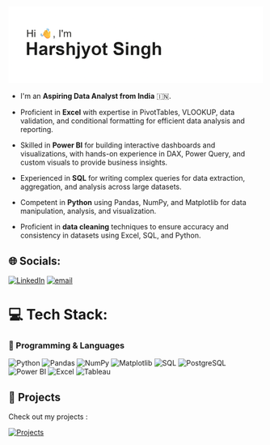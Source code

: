 ![Header](header.png)

- I'm an **Aspiring Data Analyst from India** 🇮🇳.

- Proficient in **Excel** with expertise in PivotTables, VLOOKUP, data validation, and conditional formatting for efficient data analysis and reporting.

- Skilled in **Power BI** for building interactive dashboards and visualizations, with hands-on experience in DAX, Power Query, and custom visuals to provide business insights.

- Experienced in **SQL** for writing complex queries for data extraction, aggregation, and analysis across large datasets.

- Competent in **Python** using Pandas, NumPy, and Matplotlib for data manipulation, analysis, and visualization.

- Proficient in **data cleaning** techniques to ensure accuracy and consistency in datasets using Excel, SQL, and Python.


## 🌐 Socials:
[![LinkedIn](https://img.shields.io/badge/LinkedIn-%230077B5.svg?logo=linkedin&logoColor=white)](https://linkedin.com/in/HarshjyotSingh) [![email](https://img.shields.io/badge/Email-D14836?logo=gmail&logoColor=white)](mailto:jyotsinghharsh123@gmail.com) 

# 💻 Tech Stack:
### 🐍 Programming & Languages  
![Python](https://img.shields.io/badge/Python-3776AB?style=for-the-badge&logo=python&logoColor=white)  ![Pandas](https://img.shields.io/badge/Pandas-150458?style=for-the-badge&logo=pandas&logoColor=white)  ![NumPy](https://img.shields.io/badge/NumPy-013243?style=for-the-badge&logo=numpy&logoColor=white)  ![Matplotlib](https://img.shields.io/badge/Matplotlib-ffffff?style=for-the-badge&logo=plotly&logoColor=blue)  ![SQL](https://img.shields.io/badge/SQL-003B57?style=for-the-badge&logo=database&logoColor=white)  ![PostgreSQL](https://img.shields.io/badge/PostgreSQL-336791?style=for-the-badge&logo=postgresql&logoColor=white)  ![Power BI](https://img.shields.io/badge/Power%20BI-F2C811?style=for-the-badge&logo=power-bi&logoColor=black)  ![Excel](https://img.shields.io/badge/Microsoft%20Excel-217346?style=for-the-badge&logo=microsoft-excel&logoColor=white)  ![Tableau](https://img.shields.io/badge/Tableau-E97627?style=for-the-badge&logo=tableau&logoColor=white)   

## 📂 Projects

Check out my  projects :

[![Projects](https://img.shields.io/badge/View%20My-Projects-blue?style=for-the-badge&logo=github)](https://github.com/HarshjyotSingh?tab=repositories)


